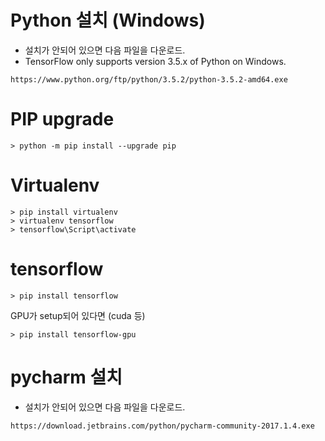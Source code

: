 # Python 설치 (Windows)
* 설치가 안되어 있으면 다음 파일을 다운로드.
* TensorFlow only supports version 3.5.x of Python on Windows.

```
https://www.python.org/ftp/python/3.5.2/python-3.5.2-amd64.exe
```

# PIP upgrade
```
> python -m pip install --upgrade pip
```


# Virtualenv
```
> pip install virtualenv
> virtualenv tensorflow
> tensorflow\Script\activate
```


# tensorflow
```
> pip install tensorflow
```

GPU가 setup되어 있다면 (cuda 등)
```
> pip install tensorflow-gpu
```

# pycharm 설치
* 설치가 안되어 있으면 다음 파일을 다운로드.
```
https://download.jetbrains.com/python/pycharm-community-2017.1.4.exe
```
